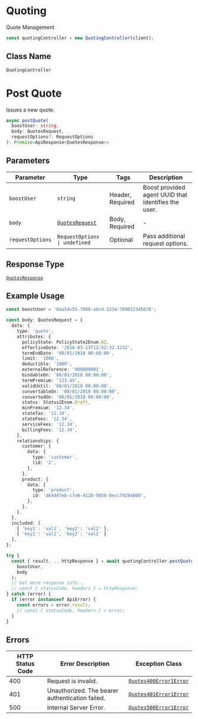 # Quoting

Quote Management

```ts
const quotingController = new QuotingController(client);
```

## Class Name

`QuotingController`


# Post Quote

Issues a new quote.

```ts
async postQuote(
  boostUser: string,
  body: QuotesRequest,
  requestOptions?: RequestOptions
): Promise<ApiResponse<QuotesResponse>>
```

## Parameters

| Parameter | Type | Tags | Description |
|  --- | --- | --- | --- |
| `boostUser` | `string` | Header, Required | Boost provided agent UUID that identifies the user. |
| `body` | [`QuotesRequest`](../../doc/models/quotes-request.md) | Body, Required | - |
| `requestOptions` | `RequestOptions \| undefined` | Optional | Pass additional request options. |

## Response Type

[`QuotesResponse`](../../doc/models/quotes-response.md)

## Example Usage

```ts
const boostUser = '0aa54c55-7890-abcd-1234-789012345678';

const body: QuotesRequest = {
  data: {
    type: 'quote',
    attributes: {
      policyState: PolicyState2Enum.AZ,
      effectiveDate: '2016-03-13T12:52:32.123Z',
      termEndDate: '08/01/2018 00:00:00',
      limit: '1000',
      deductible: '1000',
      externalReference: '000000001',
      bindableOn: '08/01/2018 00:00:00',
      termPremium: '123.45',
      validUntil: '08/01/2018 00:00:00',
      convertableOn: '08/01/2018 00:00:00',
      convertedOn: '08/01/2018 00:00:00',
      status: Status2Enum.Draft,
      minPremium: '12.34',
      stateTax: '12.34',
      stateFees: '12.34',
      serviceFees: '12.34',
      billingFees: '12.34',
    },
    relationships: {
      customer: {
        data: {
          type: 'customer',
          lid: '2',
        },
      },
      product: {
        data: {
          type: 'product',
          id: 'd64d47eb-c7a6-4128-985b-0ecc79284608',
        },
      },
    },
  },
  included: [
    { 'key1': 'val1', 'key2': 'val2' },
    { 'key1': 'val1', 'key2': 'val2' }
  ],
};

try {
  const { result, ...httpResponse } = await quotingController.postQuote(
    boostUser,
    body
  );
  // Get more response info...
  // const { statusCode, headers } = httpResponse;
} catch (error) {
  if (error instanceof ApiError) {
    const errors = error.result;
    // const { statusCode, headers } = error;
  }
}
```

## Errors

| HTTP Status Code | Error Description | Exception Class |
|  --- | --- | --- |
| 400 | Request is invalid. | [`Quotes400Error1Error`](../../doc/models/quotes-400-error-1-error.md) |
| 401 | Unauthorized. The bearer authentication failed. | [`Quotes401Error1Error`](../../doc/models/quotes-401-error-1-error.md) |
| 500 | Internal Server Error. | [`Quotes500Error1Error`](../../doc/models/quotes-500-error-1-error.md) |

